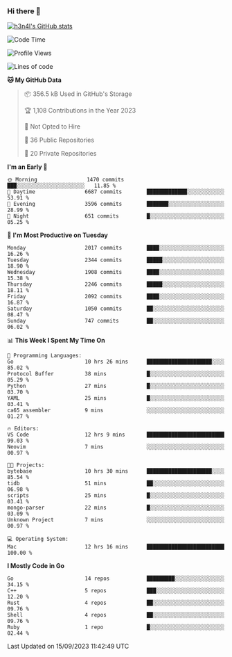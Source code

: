 ### Hi there 👋

[![h3n4l's GitHub stats](https://github-readme-stats.vercel.app/api?username=h3n4l&count_private=true&show_icons=true&theme=radical)](https://github.com/h3n4l/github-readme-stats)

<!--START_SECTION:waka-->
![Code Time](http://img.shields.io/badge/Code%20Time-1%2C586%20hrs%205%20mins-blue)

![Profile Views](http://img.shields.io/badge/Profile%20Views-0-blue)

![Lines of code](https://img.shields.io/badge/From%20Hello%20World%20I%27ve%20Written-3.4%20million%20lines%20of%20code-blue)

**🐱 My GitHub Data** 

> 📦 356.5 kB Used in GitHub's Storage 
 > 
> 🏆 1,108 Contributions in the Year 2023
 > 
> 🚫 Not Opted to Hire
 > 
> 📜 36 Public Repositories 
 > 
> 🔑 20 Private Repositories 
 > 
**I'm an Early 🐤** 

```text
🌞 Morning                1470 commits        ███░░░░░░░░░░░░░░░░░░░░░░   11.85 % 
🌆 Daytime                6687 commits        █████████████░░░░░░░░░░░░   53.91 % 
🌃 Evening                3596 commits        ███████░░░░░░░░░░░░░░░░░░   28.99 % 
🌙 Night                  651 commits         █░░░░░░░░░░░░░░░░░░░░░░░░   05.25 % 
```
📅 **I'm Most Productive on Tuesday** 

```text
Monday                   2017 commits        ████░░░░░░░░░░░░░░░░░░░░░   16.26 % 
Tuesday                  2344 commits        █████░░░░░░░░░░░░░░░░░░░░   18.90 % 
Wednesday                1908 commits        ████░░░░░░░░░░░░░░░░░░░░░   15.38 % 
Thursday                 2246 commits        █████░░░░░░░░░░░░░░░░░░░░   18.11 % 
Friday                   2092 commits        ████░░░░░░░░░░░░░░░░░░░░░   16.87 % 
Saturday                 1050 commits        ██░░░░░░░░░░░░░░░░░░░░░░░   08.47 % 
Sunday                   747 commits         ██░░░░░░░░░░░░░░░░░░░░░░░   06.02 % 
```


📊 **This Week I Spent My Time On** 

```text
💬 Programming Languages: 
Go                       10 hrs 26 mins      █████████████████████░░░░   85.02 % 
Protocol Buffer          38 mins             █░░░░░░░░░░░░░░░░░░░░░░░░   05.29 % 
Python                   27 mins             █░░░░░░░░░░░░░░░░░░░░░░░░   03.70 % 
YAML                     25 mins             █░░░░░░░░░░░░░░░░░░░░░░░░   03.41 % 
ca65 assembler           9 mins              ░░░░░░░░░░░░░░░░░░░░░░░░░   01.27 % 

🔥 Editors: 
VS Code                  12 hrs 9 mins       █████████████████████████   99.03 % 
Neovim                   7 mins              ░░░░░░░░░░░░░░░░░░░░░░░░░   00.97 % 

🐱‍💻 Projects: 
bytebase                 10 hrs 30 mins      █████████████████████░░░░   85.54 % 
tidb                     51 mins             ██░░░░░░░░░░░░░░░░░░░░░░░   06.98 % 
scripts                  25 mins             █░░░░░░░░░░░░░░░░░░░░░░░░   03.41 % 
mongo-parser             22 mins             █░░░░░░░░░░░░░░░░░░░░░░░░   03.09 % 
Unknown Project          7 mins              ░░░░░░░░░░░░░░░░░░░░░░░░░   00.97 % 

💻 Operating System: 
Mac                      12 hrs 16 mins      █████████████████████████   100.00 % 
```

**I Mostly Code in Go** 

```text
Go                       14 repos            █████████░░░░░░░░░░░░░░░░   34.15 % 
C++                      5 repos             ███░░░░░░░░░░░░░░░░░░░░░░   12.20 % 
Rust                     4 repos             ██░░░░░░░░░░░░░░░░░░░░░░░   09.76 % 
Shell                    4 repos             ██░░░░░░░░░░░░░░░░░░░░░░░   09.76 % 
Ruby                     1 repo              █░░░░░░░░░░░░░░░░░░░░░░░░   02.44 % 
```




 Last Updated on 15/09/2023 11:42:49 UTC
<!--END_SECTION:waka-->

